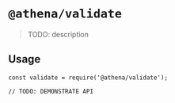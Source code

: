 # `@athena/validate`

> TODO: description

## Usage

```
const validate = require('@athena/validate');

// TODO: DEMONSTRATE API
```
